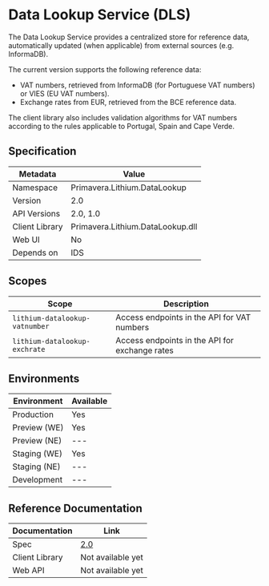 # Data Lookup Service (DLS)

The Data Lookup Service provides a centralized store for reference data, automatically updated (when applicable) from external sources (e.g. InformaDB). 

The current version supports the following reference data:

- VAT numbers, retrieved from InformaDB (for Portuguese VAT numbers) or VIES (EU VAT numbers).
- Exchange rates from EUR, retrieved from the BCE reference data.

The client library also includes validation algorithms for VAT numbers according to the rules applicable to Portugal, Spain and Cape Verde.

## Specification

| Metadata | Value |
| - | - |
| Namespace | Primavera.Lithium.DataLookup |
| Version | 2.0 |
| API Versions | 2.0, 1.0 |
| Client Library | Primavera.Lithium.DataLookup.dll |
| Web UI | No |
| Depends on | IDS |

## Scopes

| Scope | Description |
| - | - |
| `lithium-datalookup-vatnumber` | Access endpoints in the API for VAT numbers |
| `lithium-datalookup-exchrate` | Access endpoints in the API for exchange rates |

## Environments

| Environment | Available |
| - | - |
| Production | Yes |
| Preview (WE) | Yes |
| Preview (NE) | --- |
| Staging (WE) | Yes |
| Staging (NE) | --- |
| Development | --- |

## Reference Documentation

| Documentation | Link |
| - | - |
| Spec | [2.0](./specs/dls-spec-2.0.md) |
| Client Library | Not available yet |
| Web API | Not available yet |
